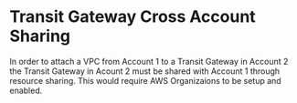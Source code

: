 # Transit Gateway Cross Account Sharing

In order to attach a VPC from Account 1 to a Transit Gateway in Account 2 the Transit Gateway in Acount 2 must be shared with Account 1 through resource sharing.  This would require AWS Organizaions to be setup and enabled.